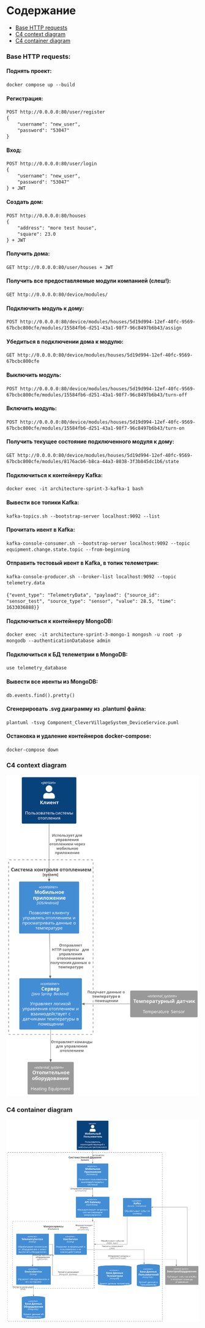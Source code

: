# Содержание
- [Base HTTP requests](#base-http-requests)
- [C4 context diagram](#c4-context-diagram)
- [C4 container diagram](#c4-container-diagram)

### Base HTTP requests:
#### Поднять проект:
```
docker compose up --build
```

#### Регистрация:
```
POST http://0.0.0.0:80/user/register
{
    "username": "new_user",
    "password": "53047"
}
```

#### Вход:
```
POST http://0.0.0.0:80/user/login
{
    "username": "new_user",
    "password": "53047"
} + JWT
```

#### Создать дом:
```
POST http://0.0.0.0:80/houses
{
    "address": "more test house",
    "square": 23.0
} + JWT
```

#### Получить дома:
```
GET http://0.0.0.0:80/user/houses + JWT
```

#### Получить все предоставляемые модули компанией (слеш!):
```
GET http://0.0.0.0:80/device/modules/
```

#### Подключить модуль к дому:
```
POST http://0.0.0.0:80/device/modules/houses/5d19d994-12ef-40fc-9569-67bcbc800cfe/modules/15584fb6-d251-43a1-98f7-96c8497b6b43/assign
```

#### Убедиться в подключении дома к модулю:
```
GET http://0.0.0.0:80/device/modules/houses/5d19d994-12ef-40fc-9569-67bcbc800cfe
```

#### Выключить модуль:
```
POST http://0.0.0.0:80/device/modules/houses/5d19d994-12ef-40fc-9569-67bcbc800cfe/modules/15584fb6-d251-43a1-98f7-96c8497b6b43/turn-off
```

#### Включить модуль:
```
POST http://0.0.0.0:80/device/modules/houses/5d19d994-12ef-40fc-9569-67bcbc800cfe/modules/15584fb6-d251-43a1-98f7-96c8497b6b43/turn-on
```

#### Получить текущее состояние подключенного модуля к дому:
```
GET http://0.0.0.0:80/device/modules/houses/5d19d994-12ef-40fc-9569-67bcbc800cfe/modules/8176acb6-b8ca-44a3-8038-3f3b845dc1b6/state
```

#### Подключиться к контейнеру Kafka:
```
docker exec -it architecture-sprint-3-kafka-1 bash
```

#### Вывести все топики Kafka:
```
kafka-topics.sh --bootstrap-server localhost:9092 --list
```

#### Прочитать ивент в Kafka:
```
kafka-console-consumer.sh --bootstrap-server localhost:9092 --topic equipment.change.state.topic --from-beginning
```

#### Отправить тестовый ивент в Kafka, в топик телеметрии:
```
kafka-console-producer.sh --broker-list localhost:9092 --topic telemetry.data

{"event_type": "TelemetryData", "payload": {"source_id": "sensor_test", "source_type": "sensor", "value": 28.5, "time": 1633036888}}
```

#### Подключиться к контейнеру MongoDB:
```
docker exec -it architecture-sprint-3-mongo-1 mongosh -u root -p mongodb --authenticationDatabase admin
```

#### Подключиться к БД телеметрии в MongoDB:
```
use telemetry_database
```

#### Вывести все ивенты из MongoDB:
```
db.events.find().pretty()
```

#### Сгенерировать .svg диаграмму из .plantuml файла:
```
plantuml -tsvg Component_CleverVillageSystem_DeviceService.puml
```

#### Остановка и удаление контейнеров docker-compose:
```
docker-compose down
```

### C4 context diagram
![System Architecture](./Context_CleverVillageSystem.svg)

### C4 container diagram
![System Architecture](./Container_CleverVillageSystem.svg)
